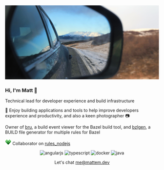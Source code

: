 ![](./assets/view.jpg)

### Hi, I'm Matt 👋

Technical lead for developer experience and build infrastructure


🔭 Enjoy building applications and tools to help improve developers experience and productivity, and also a keen
photographer 📷

Owner of [bru](https://github.com/Evertz/bru), a build event viewer for the Bazel build tool,
and [bzlgen](https://github.com/Evertz/bzlgen), a BUILD file generator for multiple rules for Bazel


<img src="./assets/bazel_logo.svg" alt="Bazel Build logo" width="20" height="20"> Collaborator on [rules_nodejs](https://github.com/bazelbuild/rules_nodejs)

<p align="center">
  <img src="https://konpa.github.io/devicon/devicon.git/icons/angularjs/angularjs-original.svg" alt="angularjs" width="20" height="20"/>
  <img src="https://konpa.github.io/devicon/devicon.git/icons/typescript/typescript-original.svg" alt="typescript" width="20" height="20"/>
  <img src="https://konpa.github.io/devicon/devicon.git/icons/docker/docker-original-wordmark.svg" alt="docker" width="20" height="20"/>
  <img src="https://konpa.github.io/devicon/devicon.git/icons/java/java-original-wordmark.svg" alt="java" width="20" height="20"/>
</p>

<p align="center">Let's chat <a href="mailto:me@mattem.dev">me@mattem.dev</a></p>
